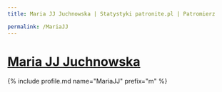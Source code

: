 ```yaml
---
title: Maria JJ Juchnowska | Statystyki patronite.pl | Patromierz

permalink: /MariaJJ
---
```


# [Maria JJ Juchnowska](https://patronite.pl/MariaJJ)

{% include profile.md name="MariaJJ" prefix="m" %}
